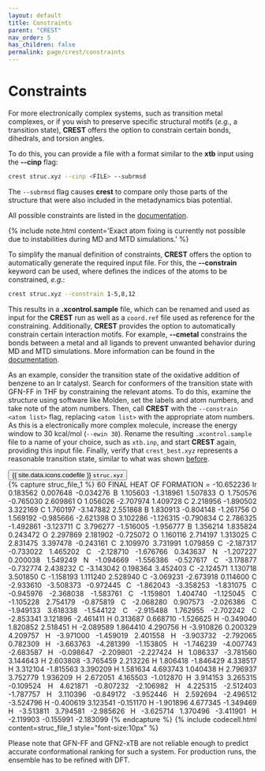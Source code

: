 ```yaml
---
layout: default
title: Constraints
parent: "CREST"
nav_order: 5
has_children: false
permalink: page/crest/constraints
---
```


# Constraints

For more electronically complex systems, such as transition metal complexes, or if you wish to preserve specific structural motifs (*e.g.*, a transition state), **CREST** offers the option to constrain certain bonds, dihedrals, and torsion angles. 

To do this, you can provide a file with a format similar to the **xtb** input using the **--cinp** flag:

```bash
crest struc.xyz --cinp <FILE> --subrmsd
```

The `--subrmsd` flag causes **crest** to compare only those parts of the structure that were also included in the metadynamics bias potential.

All possible constraints are listed in the [documentation](https://xtb-docs.readthedocs.io/en/latest/xcontrol.html#fixing-constraining-and-confining).

{% include note.html content='Exact atom fixing is currently not possible due to instabilities during MD and MTD simulations.' %}

To simplify the manual definition of constraints, **CREST** offers the option to automatically generate the required input file. For this, the **--constrain <atomlist>** keyword can be used, where **<atomlist>** defines the indices of the atoms to be constrained, *e.g.*:

```bash
crest struc.xyz --constrain 1-5,8,12
```

This results in a **.xcontrol.sample** file, which can be renamed and used as input for the **CREST** run as well as a `coord.ref` file used as reference for the constraining. 
Additionally, **CREST** provides the option to automatically constrain certain interaction motifs. For example, **--cmetal** constrains the bonds between a metal and all ligands to prevent unwanted behavior during MD and MTD simulations. More information can be found in the [documentation](https://crest-lab.github.io/crest-docs/page/examples/example_4.html).

As an example, consider the transition state of the oxidative addition of benzene to an Ir catalyst.
Search for conformers of the transition state with GFN-FF in THF by constraining the relevant atoms. 
To do this, examine the structure using software like Molden, set the labels and atom numbers, and take note of the atom numbers. Then, call **CREST** with the `--constrain <atom list>` flag, replacing `<atom list>` with the appropriate atom numbers.
As this is a electronically more complex molecule, increase the energy window to 30 kcal/mol (`--ewin 30`).
Rename the resulting `.xcontrol.sample` file to a name of your choice, such as `xtb.inp`, and start **CREST** again, providing this input file. 
Finally, verify that `crest_best.xyz` represents a reasonable transition state, similar to what was shown [before](page/xtb/Frequencies).

<!-- Tab links -->
<div class="tab card">
  <button
    class="tablinks tab-id-1"
    onclick="openTabId(event, 'struc-1', 'tab-id-1')"
    id="open-1">
    {{ site.data.icons.codefile }} <code>struc.xyz</code>
  </button>
</div>
<!-- Tab content -->
<div id="struc-1" class="tabcontent tab-id-1" style="text-align:justify">
{% capture struc_file_1 %}
   60
FINAL HEAT OF FORMATION =   -10.652236
Ir     0.183562     0.007648    -0.034276
 B     1.105603    -1.318961     1.507833
 O     1.750576    -0.765030     2.609861
 O     1.056026    -2.707974     1.409728
 C     2.218956    -1.890502     3.322169
 C     1.760197    -3.147882     2.551868
 B     1.830913    -0.804148    -1.261756
 O     1.569192    -0.985666    -2.621398
 O     3.102286    -1.126315    -0.790834
 C     2.786325    -1.492861    -3.123711
 C     3.796277    -1.516005    -1.956777
 B     1.356214     1.835824     0.243472
 O     2.297869     2.181902    -0.725072
 O     1.160116     2.714197     1.313025
 C     2.831475     3.397478    -0.243161
 C     2.109970     3.731991     1.079859
 C    -2.187317    -0.733022     1.465202
 C    -2.128710    -1.676766     0.343637
 N    -1.207227     0.200038     1.549249
 N    -1.094669    -1.556386    -0.527617
 C    -3.178877    -0.732774     2.438232
 C    -3.143042     0.198364     3.452403
 C    -2.124571     1.130718     3.501850
 C    -1.158193     1.111240     2.528940
 C    -3.069231    -2.673918     0.114600
 C    -2.933610    -3.508373    -0.972445
 C    -1.862043    -3.358253    -1.831075
 C    -0.945976    -2.368038    -1.583761
 C    -1.159801     1.404740    -1.125045
 C    -1.105228     2.754179    -0.875819
 C    -2.068280     0.907573    -2.026386
 C    -1.949133     3.618338    -1.544122
 C    -2.915488     1.762955    -2.702242
 C    -2.853341     3.121896    -2.461411
 H     0.313687     0.668710    -1.526625
 H    -0.349040     1.820852     2.518451
 H    -2.089589     1.864410     4.290756
 H    -3.910826     0.200329     4.209757
 H    -3.971000    -1.459019     2.401558
 H    -3.903732    -2.792065     0.782309
 H    -3.663763    -4.281399    -1.153805
 H    -1.746239    -4.007743    -2.683587
 H    -0.098647    -2.209801    -2.227424
 H     1.086337    -3.781560     3.144643
 H     2.603808    -3.765459     2.213226
 H     1.806418    -1.846429     4.338517
 H     3.312104    -1.815563     3.390209
 H     1.581634     4.693743     1.040438
 H     2.796937     3.752779     1.936209
 H     2.672051     4.165503    -1.012870
 H     3.914153     3.265315    -0.109524
 H     4.621871    -0.807232    -2.106982
 H     4.225315    -2.512403    -1.787757
 H     3.110396    -0.849172    -3.952446
 H     2.592694    -2.496512    -3.524796
 H    -0.400619     3.123541    -0.151170
 H    -1.901896     4.677345    -1.349469
 H    -3.513811     3.794581    -2.985626
 H    -3.625714     1.370496    -3.411901
 H    -2.119903    -0.155991    -2.183099
{% endcapture %}
{% include codecell.html content=struc_file_1 style="font-size:10px" %}
</div>

Please note that GFN-FF and GFN2-xTB are not reliable enough to predict accurate conformational ranking for such a system.
For production runs, the ensemble has to be refined with DFT.
